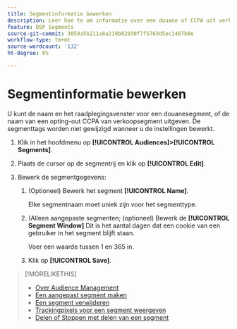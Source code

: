```yaml
---
title: Segmentinformatie bewerken
description: Leer hoe te om informatie over een douane of CCPA uit verkoopsegment uit te geven.
feature: DSP Segments
source-git-commit: 3059a5b211a8a219b02930f7f5763d5ec1467b8e
workflow-type: tm+mt
source-wordcount: '132'
ht-degree: 0%

---
```


# Segmentinformatie bewerken

U kunt de naam en het raadplegingsvenster voor een douanesegment, of de naam van een opting-out CCPA van verkoopsegment uitgeven. De segmenttags worden niet gewijzigd wanneer u de instellingen bewerkt.

1. Klik in het hoofdmenu op **[!UICONTROL Audiences]>[!UICONTROL Segments]**.

1. Plaats de cursor op de segmentrij en klik op **[!UICONTROL Edit]**.

1. Bewerk de segmentgegevens:

   1. (Optioneel) Bewerk het segment **[!UICONTROL Name]**.

      Elke segmentnaam moet uniek zijn voor het segmenttype.

   1. (Alleen aangepaste segmenten; (optioneel) Bewerk de **[!UICONTROL Segment Window]** Dit is het aantal dagen dat een cookie van een gebruiker in het segment blijft staan.

      Voer een waarde tussen 1 en 365 in.

   1. Klik op **[!UICONTROL Save]**.

>[!MORELIKETHIS]
>
>* [Over Audience Management](audience-about.md)
>* [Een aangepast segment maken](custom-segment-create.md)
>* [Een segment verwijderen](segment-delete.md)
>* [Trackingpixels voor een segment weergeven](segment-view-pixels.md)
>* [Delen of Stoppen met delen van een segment](segment-share.md)

